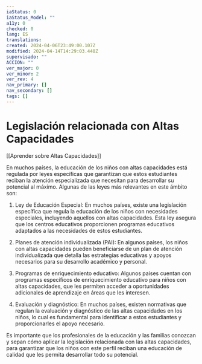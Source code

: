 ```yaml
---
iaStatus: 0
iaStatus_Model: ""
a11y: 0
checked: 0
lang: ES
translations: 
created: 2024-04-06T23:49:00.107Z
modified: 2024-04-14T14:29:03.440Z
supervisado: ""
ACCION: ""
ver_major: 0
ver_minor: 2
ver_rev: 4
nav_primary: []
nav_secondary: []
tags: []
---
```

# Legislación relacionada con Altas Capacidades

[[Aprender sobre Altas Capacidades]]

En muchos países, la educación de los niños con altas capacidades está regulada por leyes específicas que garantizan que estos estudiantes reciban la atención especializada que necesitan para desarrollar su potencial al máximo. Algunas de las leyes más relevantes en este ámbito son:

1. Ley de Educación Especial: En muchos países, existe una legislación específica que regula la educación de los niños con necesidades especiales, incluyendo aquellos con altas capacidades. Esta ley asegura que los centros educativos proporcionen programas educativos adaptados a las necesidades de estos estudiantes.

2. Planes de atención individualizada (PAI): En algunos países, los niños con altas capacidades pueden beneficiarse de un plan de atención individualizada que detalla las estrategias educativas y apoyos necesarios para su desarrollo académico y personal.

3. Programas de enriquecimiento educativo: Algunos países cuentan con programas específicos de enriquecimiento educativo para niños con altas capacidades, que les permiten acceder a oportunidades adicionales de aprendizaje en áreas que les interesen.

4. Evaluación y diagnóstico: En muchos países, existen normativas que regulan la evaluación y diagnóstico de las altas capacidades en los niños, lo cual es fundamental para identificar a estos estudiantes y proporcionarles el apoyo necesario.

Es importante que los profesionales de la educación y las familias conozcan y sepan cómo aplicar la legislación relacionada con las altas capacidades, para garantizar que los niños con este perfil reciban una educación de calidad que les permita desarrollar todo su potencial.

